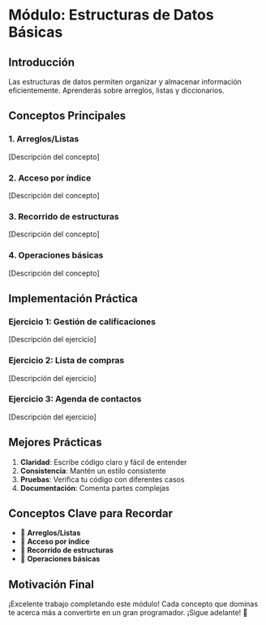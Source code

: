 # Módulo: Estructuras de Datos Básicas

## Introducción

Las estructuras de datos permiten organizar y almacenar información eficientemente. Aprenderás sobre arreglos, listas y diccionarios.

## Conceptos Principales

### 1. Arreglos/Listas

[Descripción del concepto]

### 2. Acceso por índice

[Descripción del concepto]

### 3. Recorrido de estructuras

[Descripción del concepto]

### 4. Operaciones básicas

[Descripción del concepto]


## Implementación Práctica

### Ejercicio 1: Gestión de calificaciones

[Descripción del ejercicio]

### Ejercicio 2: Lista de compras

[Descripción del ejercicio]

### Ejercicio 3: Agenda de contactos

[Descripción del ejercicio]


## Mejores Prácticas

1. **Claridad**: Escribe código claro y fácil de entender
2. **Consistencia**: Mantén un estilo consistente
3. **Pruebas**: Verifica tu código con diferentes casos
4. **Documentación**: Comenta partes complejas

## Conceptos Clave para Recordar

- 🔑 **Arreglos/Listas**
- 🔑 **Acceso por índice**
- 🔑 **Recorrido de estructuras**
- 🔑 **Operaciones básicas**


## Motivación Final

¡Excelente trabajo completando este módulo! Cada concepto que dominas te acerca más a convertirte en un gran programador. ¡Sigue adelante! 🚀
